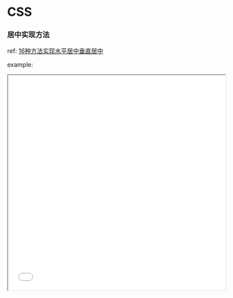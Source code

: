# CSS

### 居中实现方法

ref: [16种方法实现水平居中垂直居中](https://juejin.im/post/58f818bbb123db006233ab2a)

example:

<iframe style='width:100%;height:500px;' src='./align-center.html'>
